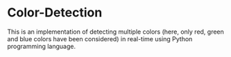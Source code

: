 # Color-Detection
This is an implementation of detecting multiple colors (here, only red, green and blue colors have been considered) in real-time using Python programming language.
